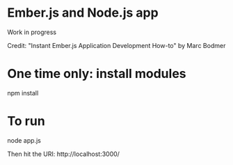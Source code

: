 # Ember.js and Node.js app
Work in progress

Credit:
"Instant Ember.js Application Development How-to" by Marc Bodmer 

# One time only: install modules

 npm install


# To run

 node app.js

Then hit the URI:  http://localhost:3000/
